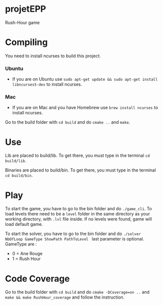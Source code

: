 # projetEPP
Rush-Hour game

# Compiling
You need to install ncurses to build this project.

### Ubuntu
* If you are on Ubuntu use `sudo apt-get update && sudo apt-get install libncurses5-dev` to install ncurses.

### Mac
* If you are on Mac and you have Homebrew use `brew install ncurses` to install ncurses.

Go to the build folder with `cd build` and do `cmake ..` and `make`. 

# Use
Lib are placed to build/lib.
To get there, you must type in the terminal `cd build/lib`.

Binaries are placed to build/bin.
To get there, you must type in the terminal `cd build/bin`.

# Play
To start the game, you have to go to the bin folder and do `./game_cli`.
To load levels there need to be a `level` folder in the same directory as your working directory, with `.lvl` file inside.
If no levels were found, game will load default game.

To start the solver, you have to go to the bin folder and do `./solver NbOfLoop GameType ShowPath PathToLevel ` last parameter is optional.
GameType are : 
* 0 = Ane Rouge
* 1 = Rush Hour
# Code Coverage
Go to the build folder with `cd build` and do `cmake -DCoverage=on ..` and `make && make RushHour_coverage` and follow the instruction.

